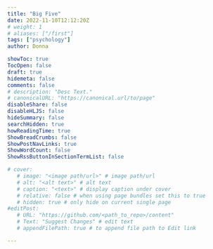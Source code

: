 ```yaml
---
title: "Big Five"
date: 2022-11-10T12:12:20Z
# weight: 1
# aliases: ["/first"]
tags: ["psychology"]
author: Donna

showToc: true
TocOpen: false
draft: true
hidemeta: false
comments: false
# description: "Desc Text."
# canonicalURL: "https://canonical.url/to/page"
disableShare: false
disableHLJS: false
hideSummary: false
searchHidden: true
howReadingTime: true
ShowBreadCrumbs: false
ShowPostNavLinks: true
ShowWordCount: false
ShowRssButtonInSectionTermList: false

# cover:
   # image: "<image path/url>" # image path/url
   # alt: "<alt text>" # alt text
   # caption: "<text>" # display caption under cover
   # relative: false # when using page bundles set this to true
   # hidden: true # only hide on current single page
#editPost:
   # URL: "https://github.com/<path_to_repo>/content"
   # Text: "Suggest Changes" # edit text
   # appendFilePath: true # to append file path to Edit link

---
```

